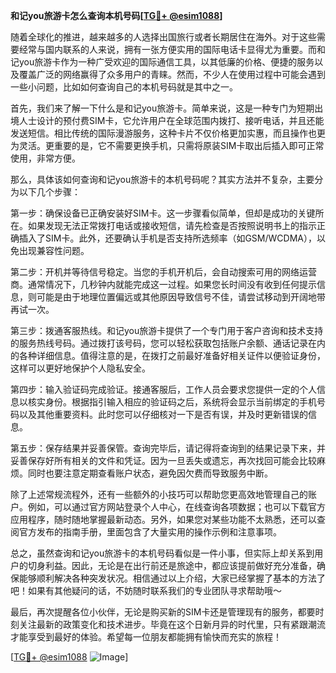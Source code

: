 **和记you旅游卡怎么查询本机号码[[TG💪+ @esim1088](https://t.me/s/esim1088)]**

随着全球化的推进，越来越多的人选择出国旅行或者长期居住在海外。对于这些需要经常与国内联系的人来说，拥有一张方便实用的国际电话卡显得尤为重要。而和记you旅游卡作为一种广受欢迎的国际通信工具，以其低廉的价格、便捷的服务以及覆盖广泛的网络赢得了众多用户的青睐。然而，不少人在使用过程中可能会遇到一些小问题，比如如何查询自己的本机号码就是其中之一。

首先，我们来了解一下什么是和记you旅游卡。简单来说，这是一种专门为短期出境人士设计的预付费SIM卡，它允许用户在全球范围内拨打、接听电话，并且还能发送短信。相比传统的国际漫游服务，这种卡片不仅价格更加实惠，而且操作也更为灵活。更重要的是，它不需要更换手机，只需将原装SIM卡取出后插入即可正常使用，非常方便。

那么，具体该如何查询和记you旅游卡的本机号码呢？其实方法并不复杂，主要分为以下几个步骤：

第一步：确保设备已正确安装好SIM卡。这一步骤看似简单，但却是成功的关键所在。如果发现无法正常拨打电话或接收短信，请先检查是否按照说明书上的指示正确插入了SIM卡。此外，还要确认手机是否支持所选频率（如GSM/WCDMA），以免出现兼容性问题。

第二步：开机并等待信号稳定。当您的手机开机后，会自动搜索可用的网络运营商。通常情况下，几秒钟内就能完成这一过程。如果您长时间没有收到任何提示信息，则可能是由于地理位置偏远或其他原因导致信号不佳，请尝试移动到开阔地带再试一次。

第三步：拨通客服热线。和记you旅游卡提供了一个专门用于客户咨询和技术支持的服务热线号码。通过拨打该号码，您可以轻松获取包括账户余额、通话记录在内的各种详细信息。值得注意的是，在拨打之前最好准备好相关证件以便验证身份，这样可以更好地保护个人隐私安全。

第四步：输入验证码完成验证。接通客服后，工作人员会要求您提供一定的个人信息以核实身份。根据指引输入相应的验证码之后，系统将会显示当前绑定的手机号码以及其他重要资料。此时您可以仔细核对一下是否有误，并及时更新错误的信息。

第五步：保存结果并妥善保管。查询完毕后，请记得将查询到的结果记录下来，并妥善保存好所有相关的文件和凭证。因为一旦丢失或遗忘，再次找回可能会比较麻烦。同时也要注意定期查看账户状态，避免因欠费而导致服务中断。

除了上述常规流程外，还有一些额外的小技巧可以帮助您更高效地管理自己的账户。例如，可以通过官方网站登录个人中心，在线查询各项数据；也可以下载官方应用程序，随时随地掌握最新动态。另外，如果您对某些功能不太熟悉，还可以查阅官方发布的指南手册，里面包含了大量实用的操作示例和注意事项。

总之，虽然查询和记you旅游卡的本机号码看似是一件小事，但实际上却关系到用户的切身利益。因此，无论是在出行前还是旅途中，都应该提前做好充分准备，确保能够顺利解决各种突发状况。相信通过以上介绍，大家已经掌握了基本的方法了吧！如果有其他疑问的话，不妨随时联系我们的专业团队寻求帮助哦～

最后，再次提醒各位小伙伴，无论是购买新的SIM卡还是管理现有的服务，都要时刻关注最新的政策变化和技术进步。毕竟在这个日新月异的时代里，只有紧跟潮流才能享受到最好的体验。希望每一位朋友都能拥有愉快而充实的旅程！

[[TG💪+ @esim1088](https://t.me/s/esim1088) ![Image](https://i.postimg.cc/4NQfJmqS/Snipaste-2025-05-13-00-14-12.png)]